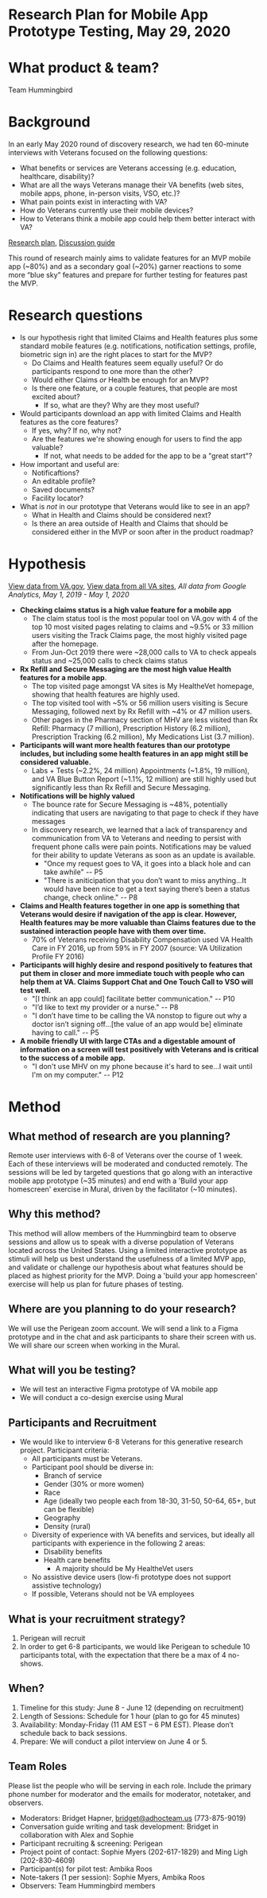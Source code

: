 # Research Plan for Mobile App Prototype Testing, May 29, 2020

# What product & team?
Team Hummingbird

# Background
In an early May 2020 round of discovery research, we had ten 60-minute interviews with Veterans focused on the following questions: 
- What benefits or services are Veterans accessing (e.g. education, healthcare, disability)?
- What are all the ways Veterans manage their VA benefits (web sites, mobile apps, phone, in-person visits, VSO, etc.)?
- What pain points exist in interacting with VA?
- How do Veterans currently use their mobile devices?
- How to Veterans think a mobile app could help them better interact with VA?

[Research plan](https://github.com/department-of-veterans-affairs/va.gov-team/blob/master/products/va-mobile-app/research/ux/mobile-app-MVP/2020-05-user-interviews/research-plan.md), [Discussion guide](https://github.com/department-of-veterans-affairs/va.gov-team/blob/master/products/va-mobile-app/research/ux/mobile-app-MVP/2020-05-user-interviews/discussion-guide.md)


This round of research mainly aims to validate features for an MVP mobile app (~80%) and as a secondary goal (~20%) garner reactions to some more “blue sky” features and prepare for further testing for features past the MVP. 

# Research questions
- Is our hypothesis right that limited Claims and Health features plus some standard mobile features (e.g. notifications, notification settings, profile, biometric sign in) are the right places to start for the MVP?
  - Do Claims and Health features seem equally useful? Or do participants respond to one more than the other?
  - Would either Claims _or_ Health be enough for an MVP? 
  - Is there one feature, or a couple features, that people are most excited about?
    - If so, what are they? Why are they most useful?
- Would participants download an app with limited Claims and Health features as the core features?
  - If yes, why? If no, why not?
  - Are the features we're showing enough for users to find the app valuable?
    - If not, what needs to be added for the app to be a "great start"?
- How important and useful are:
  - Notificaftions?
  - An editable profile?
  - Saved documents?
  - Facility locator?
- What is _not_ in our prototype that Veterans would like to see in an app?
  - What in Health and Claims should be considered next?
  - Is there an area outside of Health and Claims that should be considered either in the MVP or soon after in the product roadmap?


# Hypothesis 

[View data from VA.gov](https://analytics.google.com/analytics/web/#/report/content-pages/a50123418w177519031p184624291/_u.date00=20190501&_u.date01=20200501&_.useg=&explorer-segmentExplorer.segmentId=analytics.pageTitle&explorer-table.plotKeys=%5B%5D&explorer-table.rowCount=50/), [View data from all VA sites](https://analytics.google.com/analytics/web/#/report/content-pages/a50123418w177519031p176188361/_u.date00=20190501&_u.date01=20200501&_.useg=&explorer-segmentExplorer.segmentId=analytics.pageTitle&explorer-table.plotKeys=%5B%5D&explorer-table.rowCount=50/), _All data from Google Analytics, May 1, 2019 - May 1, 2020_

- **Checking claims status is a high value feature for a mobile app**
  - The claim status tool is the most popular tool on VA.gov with 4 of the top 10 most visited pages relating to claims and ~9.5% or 33 million users visiting the Track Claims page, the most highly visited page after the homepage.
  - From Jun-Oct 2019 there were ~28,000 calls to VA to check appeals status and ~25,000 calls to check claims status 
- **Rx Refill and Secure Messaging are the most high value Health features for a mobile app**.
  - The top visited page amongst VA sites is My HealtheVet homepage, showing that health features are highly used.
  - The top visited tool with ~5% or 56 million users visiting is Secure Messaging, followed next by Rx Refill with ~4% or 47 million users. 
  - Other pages in the Pharmacy section of MHV are less visited than Rx Refill: Pharmacy (7 million), Prescription History (6.2 million), Prescription Tracking (6.2 million), My Medications List (3.7 million). 
- **Participants will want more health features than our prototype includes, but including some health features in an app might still be considered valuable.**
  - Labs + Tests (~2.2%, 24 million) Appointments (~1.8%, 19 million), and VA Blue Button Report (~1.1%, 12 million) are still highly used but significantly less than Rx Refill and Secure Messaging.
- **Notifications will be highly valued**
  - The bounce rate for Secure Messaging is ~48%, potentially indicating that users are navigating to that page to check if they have messages
  - In discovery research, we learned that a lack of transparency and communication from VA to Veterans and needing to persist with frequent phone calls were pain points. Notifications may be valued for their ability to update Veterans as soon as an update is available.
    - "Once my request goes to VA, it goes into a black hole and can take awhile" -- P5
    - "There is aniticipation that you don’t want to miss anything...It would have been nice to get a text saying there’s been a status change, check online." -- P8
- **Claims and Health features together in one app is something that Veterans would desire if navigation of the app is clear. However, Health features may be more valuable than Claims features due to the sustained interaction people have with them over time.**
  - 70% of Veterans receiving Disability Compensation used VA Health Care in FY 2016, up from 59% in FY 2007 (source: VA Utilization Profile FY 2016)
- **Participants will highly desire and respond positively to features that put them in closer and more immediate touch with people who can help them at VA. Claims Support Chat and One Touch Call to VSO will test well.**
  - "[I think an app could] facilitate better communication." -- P10
  - "I’d like to text my provider or a nurse." -- P8
  - "I don’t have time to be calling the VA nonstop to figure out why a doctor isn’t signing off...[the value of an app would be] eliminate having to call." -- P5
- **A mobile friendly UI with large CTAs and a digestable amount of information on a screen will test positively with Veterans and is critical to the success of a mobile app.**
  - "I don't use MHV on my phone because it's hard to see...I wait until I'm on my computer." -- P12

# Method

## What method of research are you planning?
Remote user interviews with 6-8 of Veterans over the course of 1 week. Each of these interviews will be moderated and conducted remotely. The sessions will be led by targeted questions that go along with an interactive mobile app prototype (~35 minutes) and end with a 'Build your app homescreen' exercise in Mural, driven by the facilitator (~10 minutes). 

## Why this method?
This method will allow members of the Hummingbird team to observe sessions and allow us to speak with a diverse population of Veterans located across the United States. Using a limited interactive prototype as stimuli will help us best understand the usefulness of a limited MVP app, and validate or challenge our hypothesis about what features should be placed as highest priority for the MVP. Doing a 'build your app homescreen' exercise will help us plan for future phases of testing. 

## Where are you planning to do your research?
We will use the Perigean zoom account. We will send a link to a Figma prototype and in the chat and ask participants to share their screen with us. We will share our screen when working in the Mural.

## What will you be testing?
- We will test an interactive Figma prototype of VA mobile app
- We will conduct a co-design exercise using Mural

## Participants and Recruitment
- We would like to interview 6-8 Veterans for this generative research project. Participant criteria: 
  - All participants must be Veterans.
  - Participant pool should be diverse in:
    - Branch of service
    - Gender (30% or more women)
    - Race
    - Age (ideally two people each from 18-30, 31-50, 50-64, 65+, but can be flexible)
    - Geography
    - Density (rural)
  - Diversity of experience with VA benefits and services, but ideally all participants with experience in the following 2 areas: 
    - Disability benefits
    - Health care benefits
      - A majority should be My HealtheVet users 
  - No assistive device users (low-fi prototype does not support assistive technology)
  - If possible, Veterans should not be VA employees

  
## What is your recruitment strategy?
1. Perigean will recruit
2. In order to get 6-8 participants, we would like Perigean to schedule 10 participants total, with the expectation that there be a max of 4 no-shows.

## When?
1. Timeline for this study: June 8 - June 12 (depending on recruitment)
2. Length of Sessions: Schedule for 1 hour (plan to go for 45 minutes)
3. Availability: Monday-Friday (11 AM EST – 6 PM EST). Please don’t schedule back to back sessions. 
4. Prepare: We will conduct a pilot interview on June 4 or 5.

## Team Roles
Please list the people who will be serving in each role. Include the primary phone number for moderator and the emails for moderator, notetaker, and observers.
- Moderators: Bridget Hapner, bridget@adhocteam.us (773-875-9019)
- Conversation guide writing and task development: Bridget in collaboration with Alex and Sophie
- Participant recruiting & screening: Perigean
- Project point of contact: Sophie Myers (202-617-1829) and Ming Ligh (202-830-4609)
- Participant(s) for pilot test: Ambika Roos
- Note-takers (1 per session): Sophie Myers, Ambika Roos
- Observers: Team Hummingbird members


